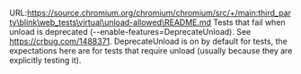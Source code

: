 URL:https://source.chromium.org/chromium/chromium/src/+/main:third_party\blink\web_tests\virtual\unload-allowed\README.md
Tests that fail when unload is deprecated (--enable-features=DeprecateUnload).
See https://crbug.com/1488371. DeprecateUnload is on by default for tests, the
expectations here are for tests that require unload (usually because they are
explicitly testing it).

